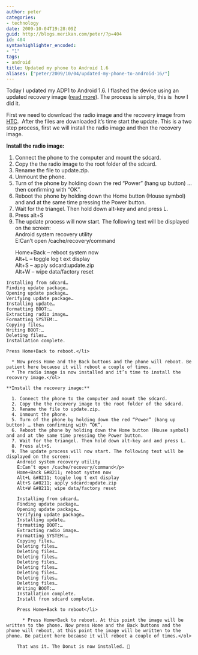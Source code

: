 ```yaml
---
author: peter
categories:
- technology
date: 2009-10-04T19:28:09Z
guid: http://blogs.merikan.com/peter/?p=404
id: 404
syntaxhighlighter_encoded:
- "1"
tags:
- android
title: Updated my phone to Android 1.6
aliases: ["peter/2009/10/04/updated-my-phone-to-android-16/"]
---
```


Today I updated my ADP1 to Android 1.6. I flashed the device using an updated recovery image ([read more](http://developer.htc.com/adp.html)). The process is simple, this is  how I did it.

First we need to download the radio image and the recovery image from [HTC](http://developer.htc.com/adp.html).  After the files are downloaded it’s time start the update. This is a two step process, first we will install the radio image and then the recovery image.

**Install the radio image:**

  1. Connect the phone to the computer and mount the sdcard.
  2. Copy the the radio image to the root folder of the sdcard.
  3. Rename the file to update.zip.
  4. Unmount the phone.
  5. Turn of the phone by holding down the red “Power” (hang up button) … then confirming with “OK”.
  6. Reboot the phone by holding down the Home button (House symbol) and and at the same time pressing the Power button.
  7. Wait for the triangel. Then hold down alt-key and and press L.
  8. Press alt+S
  9. The update process will now start. The following text will be displayed on the screen:  
    Android system recovery utility  
    E:Can’t open /cache/recovery/command</p> 
    Home+Back &#8211; reboot system now  
    Alt+L &#8211; toggle log t ext display  
    Alt+S &#8211; apply sdcard:update.zip  
    Alt+W &#8211; wipe data/factory reset
    
    Installing from sdcard…  
    Finding update package…  
    Opening update package…  
    Verifying update package…  
    Installing update…  
    formatting BOOT:…  
    Extracting radio image…  
    Formatting SYSTEM:…  
    Copying files…  
    Writing BOOT:…  
    Deleting files…  
    Installation complete.
    
    Press Home+Back to reboot.</li> 
    
      * Now press Home and the Back buttons and the phone will reboot. Be patient here because it will reboot a couple of times.
      * The radio image is now installed and it’s time to install the recovery image.</ol> 
    
    **Install the recovery image:**
    
      1. Connect the phone to the computer and mount the sdcard.
      2. Copy the the recovery image to the root folder of the sdcard.
      3. Rename the file to update.zip.
      4. Unmount the phone.
      5. Turn of the phone by holding down the red “Power” (hang up button) … then confirming with “OK”.
      6. Reboot the phone by holding down the Home button (House symbol) and and at the same time pressing the Power button.
      7. Wait for the triangel. Then hold down alt-key and and press L.
      8. Press alt+S.
      9. The update process will now start. The following text will be displayed on the screen:  
        Android system recovery utility  
        E:Can’t open /cache/recovery/command</p> 
        Home+Back &#8211; reboot system now  
        Alt+L &#8211; toggle log t ext display  
        Alt+S &#8211; apply sdcard:update.zip  
        Alt+W &#8211; wipe data/factory reset
        
        Installing from sdcard…  
        Finding update package…  
        Opening update package…  
        Verifying update package…  
        Installing update…  
        formatting BOOT:…  
        Extracting radio image…  
        Formatting SYSTEM:…  
        Copying files…  
        Deleting files…  
        Deleting files…  
        Deleting files…  
        Deleting files…  
        Deleting files…  
        Deleting files…  
        Deleting files…  
        Deleting files…  
        Writing BOOT:…  
        Installation complete.  
        Install from sdcard complete.
        
        Press Home+Back to reboot</li> 
        
          * Press Home+Back to reboot. At this point the image will be written to the phone. Now press Home and the Back buttons and the phone will reboot, at this point the image will be written to the phone. Be patient here because it will reboot a couple of times.</ol> 
        
        That was it. The Donut is now installed. 🙂
